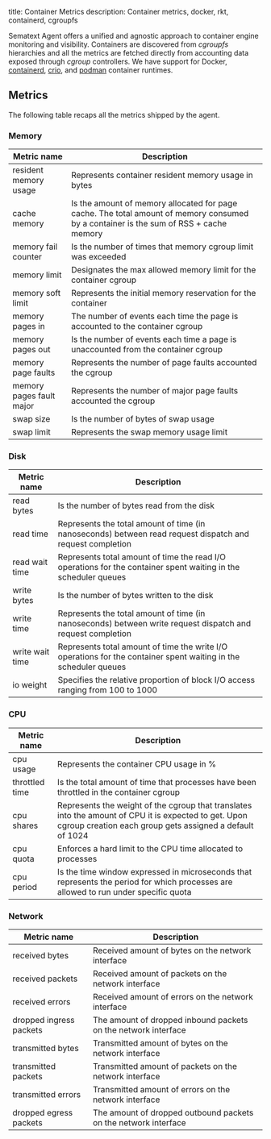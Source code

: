 title: Container Metrics
description: Container metrics, docker, rkt, containerd, cgroupfs

Sematext Agent offers a unified and agnostic approach to container engine monitoring and visibility. Containers are discovered from _cgroupfs_ hierarchies and all the metrics are fetched directly from accounting data exposed through _cgroup_ controllers. We have support for Docker, [containerd](https://containerd.io/), [crio](https://cri-o.io/), and [podman](https://podman.io/) container runtimes.

## Metrics

The following table recaps all the metrics shipped by the agent.

### Memory

| Metric name           | Description |
| ----------------------|-------------|
| resident memory usage | Represents container resident memory usage in bytes |
| cache memory          | Is the amount of memory allocated for page cache. The total amount of memory consumed by a container is the sum of RSS + cache memory |   
| memory fail counter   | Is the number of times that memory cgroup limit was exceeded |
| memory limit          | Designates the max allowed memory limit for the container cgroup  |
| memory soft limit     | Represents the initial memory reservation for the container |
| memory pages in       | The number of events each time the page is accounted to the container cgroup|
| memory pages out      | Is the number of events each time a page is unaccounted from the container cgroup |
| memory page faults    | Represents the number of page faults accounted the cgroup |
| memory pages fault major   | Represents the number of major page faults accounted the cgroup |
| swap size             | Is the number of bytes of swap usage |
| swap limit             | Represents the swap memory usage limit |


### Disk

| Metric name           | Description |
| ----------------------|-------------|
| read bytes            | Is the number of bytes read from the disk |
| read time             | Represents the total amount of time (in nanoseconds) between read request dispatch and request completion |
| read wait time        | Represents total amount of time the read I/O operations for the container spent waiting in the scheduler queues |
| write bytes           | Is the number of bytes written to the disk |
| write time            | Represents the total amount of time (in nanoseconds) between write request dispatch and request completion |
| write wait time       | Represents total amount of time the write I/O operations for the container spent waiting in the scheduler queues |
| io weight             | Specifies the relative proportion of block I/O access ranging from 100 to 1000 |

### CPU

| Metric name           | Description |
| ----------------------|-------------|
| cpu usage             | Represents the container CPU usage in % |
| throttled time        | Is the total amount of time that processes have been throttled in the container cgroup |
| cpu shares            | Represents the weight of the cgroup that translates into the amount of CPU it is expected to get. Upon cgroup creation each group gets assigned a default of 1024 |
| cpu quota             | Enforces a hard limit to the CPU time allocated to processes |
| cpu period            | Is the time window expressed in microseconds that represents the period for which processes are allowed to run under specific quota |

### Network

| Metric name             | Description |
| ------------------------|-------------|
| received bytes          | Received amount of bytes on the network interface |
| received packets        | Received amount of packets on the network interface |
| received errors         | Received amount of errors on the network interface |
| dropped ingress packets | The amount of dropped inbound packets on the network interface |
| transmitted bytes       | Transmitted amount of bytes on the network interface |
| transmitted packets     | Transmitted amount of packets on the network interface |
| transmitted errors      | Transmitted amount of errors on the network interface |
| dropped egress packets  | The amount of dropped outbound packets on the network interface |
